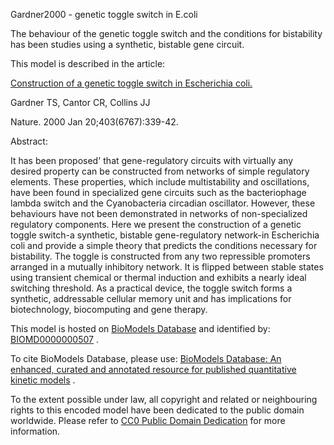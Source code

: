 

Gardner2000 - genetic toggle switch in E.coli

The behaviour of the genetic toggle switch and the conditions for bistability
has been studies using a synthetic, bistable gene circuit.

This model is described in the article:

[Construction of a genetic toggle switch in Escherichia
coli.](http://identifiers.org/pubmed/10659857)

Gardner TS, Cantor CR, Collins JJ

Nature. 2000 Jan 20;403(6767):339-42.

Abstract:

It has been proposed' that gene-regulatory circuits with virtually any desired
property can be constructed from networks of simple regulatory elements. These
properties, which include multistability and oscillations, have been found in
specialized gene circuits such as the bacteriophage lambda switch and the
Cyanobacteria circadian oscillator. However, these behaviours have not been
demonstrated in networks of non-specialized regulatory components. Here we
present the construction of a genetic toggle switch-a synthetic, bistable
gene-regulatory network-in Escherichia coli and provide a simple theory that
predicts the conditions necessary for bistability. The toggle is constructed
from any two repressible promoters arranged in a mutually inhibitory network.
It is flipped between stable states using transient chemical or thermal
induction and exhibits a nearly ideal switching threshold. As a practical
device, the toggle switch forms a synthetic, addressable cellular memory unit
and has implications for biotechnology, biocomputing and gene therapy.

This model is hosted on [BioModels Database](http://www.ebi.ac.uk/biomodels/)
and identified by:
[BIOMD0000000507](http://identifiers.org/biomodels.db/BIOMD0000000507) .

To cite BioModels Database, please use: [BioModels Database: An enhanced,
curated and annotated resource for published quantitative kinetic
models](http://identifiers.org/pubmed/20587024) .

To the extent possible under law, all copyright and related or neighbouring
rights to this encoded model have been dedicated to the public domain
worldwide. Please refer to [CC0 Public Domain
Dedication](http://creativecommons.org/publicdomain/zero/1.0/) for more
information.

